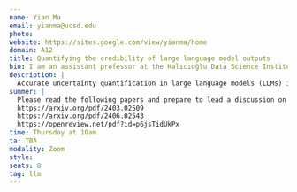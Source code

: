 ```yaml
---
name: Yian Ma
email: yianma@ucsd.edu
photo: 
website: https://sites.google.com/view/yianma/home
domain: A12
title: Quantifying the credibility of large language model outputs
bio: I am an assistant professor at the Halıcıoğlu Data Science Institute and an affliated faculty member at the Computer Science and Engineering Department of University of California San Diego. Prior to UCSD, I spent a year as a visiting faculty at Google Research. Before that, I was a post-doctoral fellow at EECS, UC Berkeley. I completed my Ph.D. at University of Washington and obtained my bachelor's degree at Shanghai Jiao Tong University.
description: |
  Accurate uncertainty quantification in large language models (LLMs) is essential for providing credible confidence estimates over their outputs. We will explore how to quantify the uncertainty and credibility of the LLM outputs. Specifically, we will explore prompt perturbation methods over open source LLM models.
summer: |
  Please read the following papers and prepare to lead a discussion on them at the beginning of the fall quarter:
  https://arxiv.org/pdf/2403.02509
  https://arxiv.org/pdf/2406.02543
  https://openreview.net/pdf?id=p6jsTidUkPx
time: Thursday at 10am
ta: TBA
modality: Zoom
style: 
seats: 8
tag: llm
---
```

